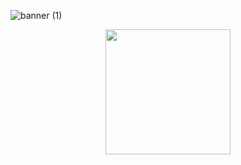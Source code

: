![banner (1)](https://github.com/LenBel7/LenBel7/assets/124895181/305533a4-c23f-42ba-aebc-6576af91b1ab)


<div id="header" align="center">
  <img src="https://github.com/LenBel7/LenBel7/assets/124895181/da34cda4-9e54-4c16-862e-24397e177f5c" height="200" />
</div>



